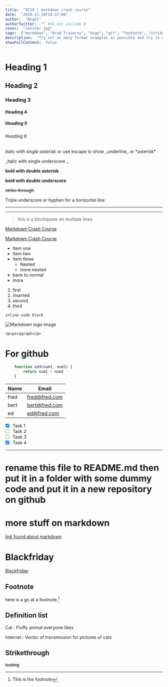 ```yaml
---
title:  "0729 | markdown crash course"
date:  "2020-11-10T18:37:00"
author:  "Nigel"
authorTwitter:  "" #do not include @
cover:  "conifer.jpg"
tags:  ["markdown", "Brad Traversy", "Hugo", "git", "footnote", "strikethrough"]
description:  "Try out as many format examples as possible and try to work out what is supported in Hugo. Examples of what should be supported in Hugo are here plus some that may not be. Note the picture is in the static folder."
showFullContent:  false
---
```

# Heading 1

## Heading 2

### Heading 3

#### Heading 4

##### Heading 5

###### Heading 6

*italic with single asterisk* or use escape to show \_underline\_ or \*asterisk\*

_italic with single underscore
_

**bold with double asterisk**

__bold with double underscore__

~~strike through~~

Triple underscore or hyphen for a horizontal line

---

___

> this is a blockquote
> on multiple lines


[Markdown Crash Course](https://www.youtube.com/watch?v=HUBNt18RFbo)

[Markdown Crash Course](https://www.youtube.com/watch?v=HUBNt18RFbo "Hover")

* Item one
* Item two
* Item three
  * Nested
  * more nested
* back to normal
* more

1. first
2. inserted
3. second
4. third

```
inline code block
```

![Markdown logo image](https://markdown-here.com/img/icon256.png)

`<p>paragraph</p>`

# For github


``` javascript
    function add(num1, num2) {
        return num1 + num2
    }
```

| Name     | Email         |
| -------- | ------------- |
| fred     | fred@fred.com |
| bert     | bert@fred.com |
| ed       | ed@fred.com   |


* [x] Task 1
* [ ] Task 2
* [ ] Task 3
* [x] Task 4

---

# rename this file to README.md then put it in a folder with some dummy code and put it in a new repository on github

# more stuff on markdown
[link found about markdown](https://agea.github.io/tutorial.md/)

# Blackfriday

[Blackfriday](https://github.com/russross/blackfriday)
## Footnote
here is a go at a footnote.[^1]
## Definition list
Cat
: Fluffy animal everyone likes

Internet
: Vector of transmission for pictures of cats

## Strikethrough

~~testing~~

[^1]: This is the footnote